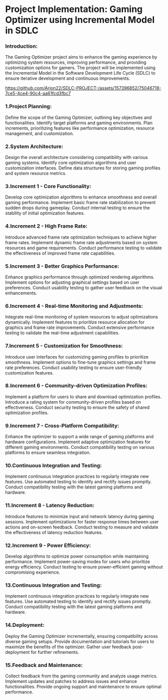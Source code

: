 # Project Implementation: Gaming Optimizer using Incremental Model in SDLC

### Introduction:

The Gaming Optimizer project aims to enhance the gaming experience by optimizing system resources, improving performance, and providing customization options for gamers. The project will be implemented using the Incremental Model in the Software Development Life Cycle (SDLC) to ensure iterative development and continuous improvements.

https://github.com/Arjon22/SDLC-PROJECT-/assets/157396852/75046718-7ce5-4ce4-90c4-aa61fcd3fbc7


### 1.Project Planning:

Define the scope of the Gaming Optimizer, outlining key objectives and functionalities.
Identify target platforms and gaming environments.
Plan increments, prioritizing features like performance optimization, resource management, and customization.

### 2.System Architecture:

Design the overall architecture considering compatibility with various gaming systems.
Identify core optimization algorithms and user customization interfaces.
Define data structures for storing gaming profiles and system resource metrics.

### 3.Increment 1 - Core Functionality:

Develop core optimization algorithms to enhance smoothness and overall gaming performance.
Implement basic frame rate stabilization to prevent sudden drops during gameplay.
Conduct internal testing to ensure the stability of initial optimization features.
### 4.Increment 2 - High Frame Rate:

Introduce advanced frame rate optimization techniques to achieve higher frame rates.
Implement dynamic frame rate adjustments based on system resources and game requirements.
Conduct performance testing to validate the effectiveness of improved frame rate capabilities.
### 5.Increment 3 - Better Graphics Performance:

Enhance graphics performance through optimized rendering algorithms.
Implement options for adjusting graphical settings based on user preferences.
Conduct usability testing to gather user feedback on the visual enhancements.
### 6.Increment 4 - Real-time Monitoring and Adjustments:

Integrate real-time monitoring of system resources to adjust optimizations dynamically.
Implement features to prioritize resource allocation for graphics and frame rate improvements.
Conduct extensive performance testing to validate the real-time adjustment capabilities.
### 7.Increment 5 - Customization for Smoothness:

Introduce user interfaces for customizing gaming profiles to prioritize smoothness.
Implement options to fine-tune graphics settings and frame rate preferences.
Conduct usability testing to ensure user-friendly customization features.
### 8.Increment 6 - Community-driven Optimization Profiles:

Implement a platform for users to share and download optimization profiles.
Introduce a rating system for community-driven profiles based on effectiveness.
Conduct security testing to ensure the safety of shared optimization profiles.
### 9.Increment 7 - Cross-Platform Compatibility:

Enhance the optimizer to support a wide range of gaming platforms and hardware configurations.
Implement adaptive optimization features for different gaming environments.
Conduct compatibility testing on various platforms to ensure seamless integration.
### 10.Continuous Integration and Testing:

Implement continuous integration practices to regularly integrate new features.
Use automated testing to identify and rectify issues promptly.
Conduct compatibility testing with the latest gaming platforms and hardware.
### 11.Increment 8 - Latency Reduction:
Introduce features to minimize input and network latency during gaming sessions.
Implement optimizations for faster response times between user actions and on-screen feedback.
Conduct testing to measure and validate the effectiveness of latency reduction features.
### 12.Increment 9 - Power Efficiency:
Develop algorithms to optimize power consumption while maintaining performance.
Implement power-saving modes for users who prioritize energy efficiency.
Conduct testing to ensure power-efficient gaming without compromising experience.

### 13.Continuous Integration and Testing:
Implement continuous integration practices to regularly integrate new features.
Use automated testing to identify and rectify issues promptly.
Conduct compatibility testing with the latest gaming platforms and hardware.
### 14.Deployment:
Deploy the Gaming Optimizer incrementally, ensuring compatibility across diverse gaming setups.
Provide documentation and tutorials for users to maximize the benefits of the optimizer.
Gather user feedback post-deployment for further refinements.
### 15.Feedback and Maintenance:
Collect feedback from the gaming community and analyze usage metrics.
Implement updates and patches to address issues and enhance functionalities.
Provide ongoing support and maintenance to ensure optimal performance.
